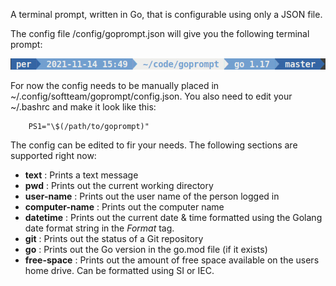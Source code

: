 A terminal prompt, written in Go, that is configurable using only a JSON file.

The config file /config/goprompt.json will give you the following terminal prompt:

![goprompt](/assets/goprompt.png)

For now the config needs to be manually placed in ~/.config/softteam/goprompt/config.json. You also need to edit your ~/.bashrc and make it look like this:

```
    PS1="\$(/path/to/goprompt)"	
```

The config can be edited to fir your needs. The following sections are supported right now:

* **text** : Prints a text message
* **pwd** : Prints out the current working directory
* **user-name** : Prints out the user name of the person logged in
* **computer-name** : Prints out the computer name
* **datetime** : Prints out the current date & time formatted using the Golang date format string in the *Format* tag.
* **git** : Prints out the status of a Git repository 
* **go** : Prints out the Go version in the go.mod file (if it exists)
* **free-space** : Prints out the amount of free space available on the users home drive. Can be formatted using SI or IEC.
